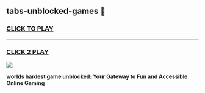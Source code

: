 
## tabs-unblocked-games 👋
<h3>
<a href="https://premium.freeplayer.one?title=tabs-unblocked-games&ref=14F">CLICK TO PLAY</a></h3>
<hr>

<h3>
<a href="https://premium.freeplayer.one?title=tabs-unblocked-games&ref=14F">CLICK 2 PLAY</a>
  
</h3>

<a href="https://premium.freeplayer.one?title=tabs-unblocked-games&ref=12F/"><img src="https://clearcache.store/games.png"></a>


**worlds hardest game unblocked: Your Gateway to Fun and Accessible Online Gaming**
